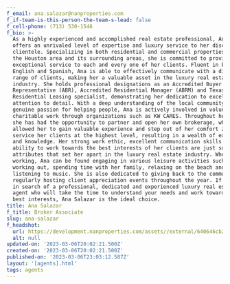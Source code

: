 ```yaml
---
f_email: ana.salazar@nanproperties.com
f_if-team-is-this-person-the-team-s-lead: false
f_cell-phone: (713) 530-1546
f_bio: >-
  As a highly experienced and accomplished real estate professional, Ana Salazar
  offers an unrivaled level of expertise and luxury service to her discerning
  clientele. Specializing in both residential and commercial properties within
  the Houston area and its surrounding areas, she is committed to providing
  exceptional service to each and every one of her clients. Fluent in both
  English and Spanish, Ana is able to effectively communicate with a diverse
  range of clients, making her a valuable asset in the luxury real estate
  industry. She holds professional designations as an Accredited Buyer's
  Representative (ABR), Accredited Residential Manager (ABRM) and Texas
  Residential Leasing specialist, demonstrating her dedication to excellence and
  attention to detail. With a deep understanding of the local community and a
  genuine passion for helping people, Ana is actively involved in volunteer and
  charitable work through organizations such as KW CARES. Throughout her career,
  she has had the opportunity to partner and open her own brokerage, which has
  allowed her to gain valuable experience and step out of her comfort zone to
  service her clients at the highest level, resulting in a wealth of experience
  and knowledge. Her strong work ethic, excellent communication skills and
  ability to work towards the best interests of her clients are just some of the
  attributes that set her apart in the luxury real estate industry. When not
  working, Ana can be found engaging in various leisure activities such as
  working out, spending time with her family, relaxing on the beach and
  listening to music. She is also dedicated to giving back to the community and
  regularly hosting client appreciation events throughout the year. If you are
  in search of a professional, dedicated and experienced luxury real estate
  agent who will take the time to understand your needs and work towards your
  best interests, Ana Salazar is the ideal choice.
title: Ana Salazar
f_title: Broker Associate
slug: ana-salazar
f_headshot:
  url: https://development.nanproperties.com/assets//external/640646cb2cd2af6e37e3ea9e_ana.webp
  alt: null
updated-on: '2023-03-06T20:02:21.500Z'
created-on: '2023-03-06T20:02:21.500Z'
published-on: '2023-03-06T23:03:12.587Z'
layout: '[agents].html'
tags: agents
---
```



